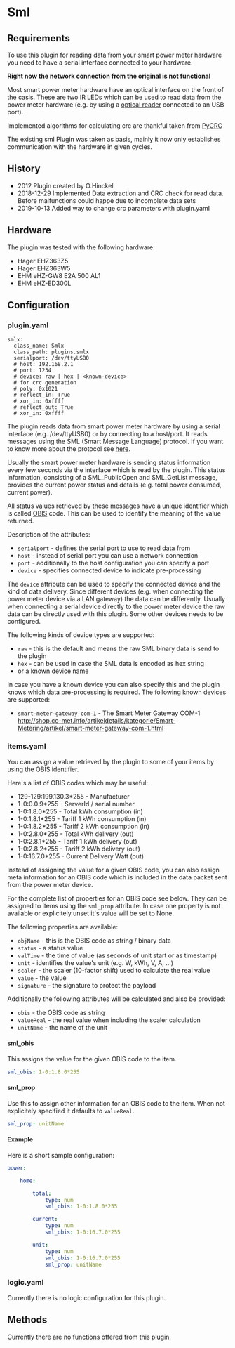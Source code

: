 # Sml

## Requirements

To use this plugin for reading data from your smart power meter hardware
you need to have a serial interface connected to your hardware.

**Right now the network connection from the original is not functional**

Most smart power meter hardware have an optical interface on the front of
the casis. These are two IR LEDs which can be used to read data from the
power meter hardware (e.g. by using a 
[optical reader](http://wiki.volkszaehler.org/hardware/controllers/ir-schreib-lesekopf)
connected to an USB port).

Implemented algorithms for calculating crc are thankful 
taken from [PyCRC](https://github.com/tpircher/pycrc/blob/master/pycrc/algorithms.py)

The existing sml Plugin was taken as basis, mainly it now only establishes
communication with the hardware in given cycles.

## History

- 2012 Plugin created by O.Hinckel
- 2018-12-29 Implemented Data extraction and CRC check for read data. Before malfunctions could happe due to incomplete data sets
- 2019-10-13 Added way to change crc parameters with plugin.yaml
## Hardware

The plugin was tested with the following hardware:

   * Hager EHZ363Z5
   * Hager EHZ363W5
   * EHM eHZ-GW8 E2A 500 AL1
   * EHM eHZ-ED300L

## Configuration

### plugin.yaml

```
smlx:
  class_name: Smlx
  class_path: plugins.smlx
  serialport: /dev/ttyUSB0
  # host: 192.168.2.1
  # port: 1234
  # device: raw | hex | <known-device>
  # for crc generation
  # poly: 0x1021
  # reflect_in: True
  # xor_in: 0xffff
  # reflect_out: True
  # xor_in: 0xffff
```

The plugin reads data from smart power meter hardware by using a serial
interface (e.g. /dev/ttyUSB0) or by connecting to a host/port. It reads
messages using the SML (Smart Message Language) protocol. If you
want to know more about the protocol see [here](http://wiki.volkszaehler.org/software/sml).

Usually the smart power meter hardware is sending status information
every few seconds via the interface which is read by the plugin. This
status information, consisting of a SML_PublicOpen and SML_GetList message,
provides the current power status and details (e.g. total power consumed,
current power).

All status values retrieved by these messages have a unique identifier which
is called [OBIS](http://de.wikipedia.org/wiki/OBIS-Kennzahlen) code. This can
be used to identify the meaning of the value returned.

Description of the attributes:

   * `serialport` - defines the serial port to use to read data from
   * `host` - instead of serial port you can use a network connection
   * `port` - additionally to the host configuration you can specify a port
   * `device` - specifies connected device to indicate pre-processing

The `device` attribute can be used to specify the connected device and the
kind of data delivery. Since different devices (e.g. when connecting the
power meter device via a LAN gateway) the data can be differently. Usually
when connecting a serial device directly to the power meter device the
raw data can be directly used with this plugin. Some other devices needs
to be configured.

The following kinds of device types are supported:
   * `raw` - this is the default and means the raw SML binary data is
     send to the plugin
   * `hex` - can be used in case the SML data is encoded as hex string
   * or a known device name

In case you have a known device you can also specify this and the plugin
knows which data pre-processing is required. The following known devices
are supported:
   * `smart-meter-gateway-com-1` - The Smart Meter Gateway COM-1
     http://shop.co-met.info/artikeldetails/kategorie/Smart-Metering/artikel/smart-meter-gateway-com-1.html

### items.yaml

You can assign a value retrieved by the plugin to some of your items by
using the OBIS identifier.

Here's a list of OBIS codes which may be useful:

   * 129-129:199.130.3*255 - Manufacturer
   * 1-0:0.0.9*255 - ServerId / serial number
   * 1-0:1.8.0*255 - Total kWh consumption (in)
   * 1-0:1.8.1*255 - Tariff 1 kWh consumption (in)
   * 1-0:1.8.2*255 - Tariff 2 kWh consumption (in)
   * 1-0:2.8.0*255 - Total kWh delivery (out)
   * 1-0:2.8.1*255 - Tariff 1 kWh delivery (out)
   * 1-0:2.8.2*255 - Tariff 2 kWh delivery (out)
   * 1-0:16.7.0*255 - Current Delivery Watt (out)

Instead of assigning the value for a given OBIS code, you can also assign meta
information for an OBIS code which is included in the data packet sent from
the power meter device.

For the complete list of properties for an OBIS code see below. They can be
assigned to items using the `sml_prop` attribute. In case one property is not
available or explicitely unset it's value will be set to None.

The following properties are available:
   * `objName` - this is the OBIS code as string / binary data
   * `status` - a status value
   * `valTime` - the time of value (as seconds of unit start or as timestamp)
   * `unit` - identifies the value's unit (e.g. W, kWh, V, A, ...)
   * `scaler` - the scaler (10-factor shift) used to calculate the real value
   * `value` - the value
   * `signature` - the signature to protect the payload

Additionally the following attributes will be calculated and also be provided:
   * `obis` - the OBIS code as string
   * `valueReal` - the real value when including the scaler calculation
   * `unitName` - the name of the unit

#### sml_obis

This assigns the value for the given OBIS code to the item.

```yaml
sml_obis: 1-0:1.8.0*255
```

#### sml_prop

Use this to assign other information for an OBIS code to the item. When not
explicitely specified it defaults to `valueReal`.

```yaml
sml_prop: unitName
```

#### Example

Here is a short sample configuration:

```yaml
power:

    home:

        total:
            type: num
            sml_obis: 1-0:1.8.0*255

        current:
            type: num
            sml_obis: 1-0:16.7.0*255

        unit:
            type: num
            sml_obis: 1-0:16.7.0*255
            sml_prop: unitName
```

### logic.yaml
Currently there is no logic configuration for this plugin.


## Methods
Currently there are no functions offered from this plugin.
